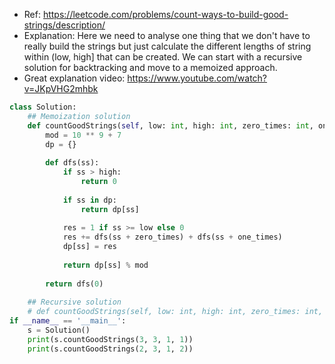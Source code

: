- Ref: https://leetcode.com/problems/count-ways-to-build-good-strings/description/
- Explanation: Here we need to analyse one thing that we don't have to really build the strings but just calculate the different lengths of string within (low, high] that can be created. We can start with a recursive solution for backtracking and move to a memoized approach.
- Great explanation video: https://www.youtube.com/watch?v=JKpVHG2mhbk
```python
class Solution:  
    ## Memoization solution  
    def countGoodStrings(self, low: int, high: int, zero_times: int, one_times: int) -> int:  
        mod = 10 ** 9 + 7  
        dp = {}  
  
        def dfs(ss):  
            if ss > high:  
                return 0  
  
            if ss in dp:  
                return dp[ss]  
  
            res = 1 if ss >= low else 0  
            res += dfs(ss + zero_times) + dfs(ss + one_times)  
            dp[ss] = res  
  
            return dp[ss] % mod  
  
        return dfs(0)  
  
    ## Recursive solution  
    # def countGoodStrings(self, low: int, high: int, zero_times: int, one_times: int) -> int:    #     mod = 10**9 + 7    #    #     def dfs(ss):    #         if ss > high:    #             return 0    #    #         res = 1 if ss >= low else 0    #         res += dfs(ss + zero_times) + dfs(ss + one_times)    #    #         return res % mod  
if __name__ == '__main__':  
    s = Solution()  
    print(s.countGoodStrings(3, 3, 1, 1))  
    print(s.countGoodStrings(2, 3, 1, 2))
```
